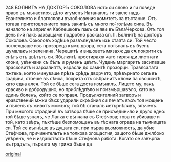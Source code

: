 ﻿248
БОЛНИТѢ НА ДОКТОРЪ СОКОЛОВА
ното си слово и ги поведе право въ мънастиря, дѣто игумепъ Натанаилъ ги закле надъ Евангелието и благослови възобновения комитетъ за въстание. Отъ тогава приготовлението пакъ закипѣ съ много по́-голѣма сила. Въ началото на априлня Каблешковъ пакъ се яви въ БѣлаЧеркова.
Отъ тоя день пий пакъ захващаме подробно расказа сп.
II.
Болнитѣ на докторъ Соколова.
Соколовъ ходѣше развълнуванъ изъ стаята си. Той често поглеждаше изъ прозореца къмъ двора, сега потъналъ въ буенъ шумалакъ и зеленина. Черешитѣ и вишоветѣ мязахж да сѫ покрити съ снѣгъ отъ цвѣтътъ си. Ябълкитѣ нростирахж като гирлянди листнати клони, увѣнчани съ бѣлъ и руменъ цвѣтъ. Чуденъ маргаритъ засипваше прасковитѣ и зарзалиптѣ, израсли до самитѣ прозорци. Травясалата пжтека, която минуваше прѣзъ срѣдъ дворчето, прѣвърнато сега въ градина, стоеше въ сѣнка, покрита отъ събранитѣ клони па овошкитѣ, като една алея.
Той се бѣше сега доста измѣнилъ. Лицето му, пакъ красиво и добродушно, но приблѣдпѣло и поизмършавѣло, като на единъ боленъ, който се поправя. Продължителний затворъ и нравствений мжки бѣхѫ ударили скръбния си печатъ възъ тоя мощенъ и пъленъ съ животъ момъкъ; той бѣ станалъ иетърнѣливъ, злъченъ. При многото страдани! въ затвора бѣше се присъединило и друго едно: той бѣше узналъ, че Лалка е вѣнчана съ Стефчова; това го убиваше и той, като звѣръ, пъхтѣше безпомощенъ въ тѣсната ограда на тъмницата си. Той се кълнѣше въ душата си, при първа възможность, да убие Стефчова, причинительтъ на толкова злощастия, защото бѣше джлбоко увѣренъ, че и издайството бѣше Стефчова работа. Когато се завърпж въ градътъ, първата му грижа бѣше да

[original](images/279.jpg)